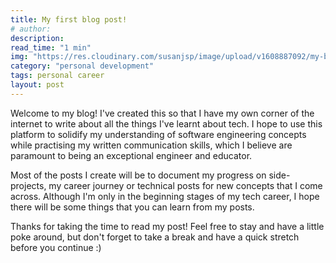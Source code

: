 ```yaml
---
title: My first blog post!
# author:
description:
read_time: "1 min"
img: "https://res.cloudinary.com/susanjsp/image/upload/v1608887092/my-blog/01-My_career_transition_into_tech_zab1rr.png"
category: "personal development"
tags: personal career
layout: post
---
```


Welcome to my blog! I've created this so that I have my own corner of the internet to write about all the things I've learnt about tech. <!--break--> I hope to use this platform to solidify my understanding of software engineering concepts while practising my written communication skills, which I believe are paramount to being an exceptional engineer and educator.

Most of the posts I create will be to document my progress on side-projects, my career journey or technical posts for new concepts that I come across. Although I'm only in the beginning stages of my tech career, I hope there will be some things that you can learn from my posts.

Thanks for taking the time to read my post! Feel free to stay and have a little poke around, but don't forget to take a break and have a quick stretch before you continue :)

